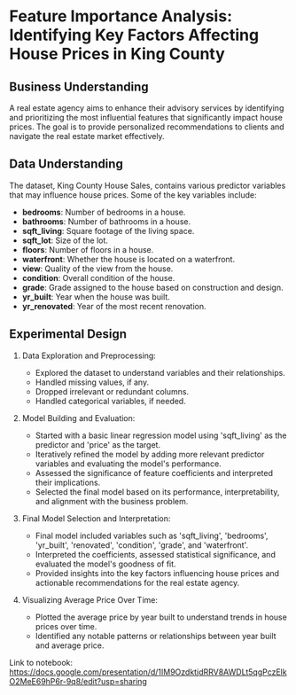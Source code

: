 # Feature Importance Analysis: Identifying Key Factors Affecting House Prices in King County

## Business Understanding
A real estate agency aims to enhance their advisory services by identifying and prioritizing the most influential features that significantly impact house prices. The goal is to provide personalized recommendations to clients and navigate the real estate market effectively.

## Data Understanding
The dataset, King County House Sales, contains various predictor variables that may influence house prices. Some of the key variables include:
- **bedrooms**: Number of bedrooms in a house.
- **bathrooms**: Number of bathrooms in a house.
- **sqft_living**: Square footage of the living space.
- **sqft_lot**: Size of the lot.
- **floors**: Number of floors in a house.
- **waterfront**: Whether the house is located on a waterfront.
- **view**: Quality of the view from the house.
- **condition**: Overall condition of the house.
- **grade**: Grade assigned to the house based on construction and design.
- **yr_built**: Year when the house was built.
- **yr_renovated**: Year of the most recent renovation.

## Experimental Design
1. Data Exploration and Preprocessing:
   - Explored the dataset to understand variables and their relationships.
   - Handled missing values, if any.
   - Dropped irrelevant or redundant columns.
   - Handled categorical variables, if needed.

2. Model Building and Evaluation:
   - Started with a basic linear regression model using 'sqft_living' as the predictor and 'price' as the target.
   - Iteratively refined the model by adding more relevant predictor variables and evaluating the model's performance.
   - Assessed the significance of feature coefficients and interpreted their implications.
   - Selected the final model based on its performance, interpretability, and alignment with the business problem.

3. Final Model Selection and Interpretation:
   - Final model included variables such as 'sqft_living', 'bedrooms', 'yr_built', 'renovated', 'condition', 'grade', and 'waterfront'.
   - Interpreted the coefficients, assessed statistical significance, and evaluated the model's goodness of fit.
   - Provided insights into the key factors influencing house prices and actionable recommendations for the real estate agency.

4. Visualizing Average Price Over Time:
   - Plotted the average price by year built to understand trends in house prices over time.
   - Identified any notable patterns or relationships between year built and average price.

Link to notebook: https://docs.google.com/presentation/d/1IM9OzdktjdRRV8AWDLt5qgPczElkO2MeE69hP6r-9q8/edit?usp=sharing